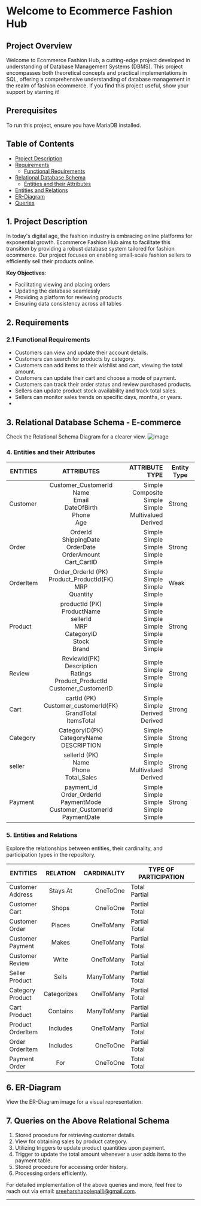 # Welcome to Ecommerce Fashion Hub

## Project Overview
Welcome to Ecommerce Fashion Hub, a cutting-edge project developed in understanding of Database Management Systems (DBMS). 
This project encompasses both theoretical concepts and practical implementations in SQL, offering a comprehensive understanding of database management in the realm of fashion ecommerce. If you find this project useful, show your support by starring it!

## Prerequisites
To run this project, ensure you have MariaDB installed.

## Table of Contents
- [Project Description](#1-project-description)
- [Requirements](#2-requirements)
    - [Functional Requirements](#21-functional-requirements)
- [Relational Database Schema](#3-relational-database-schema---e-commerce)
    - [Entities and their Attributes](#4-entities-and-their-attributes)
- [Entities and Relations](#5-entities-and-relations)
- [ER-Diagram](#6-er-diagram)
- [Queries](#7-queries-on-the-above-relational-schema)


## 1. Project Description
In today's digital age, the fashion industry is embracing online platforms for exponential growth. Ecommerce Fashion Hub aims to facilitate this transition by providing a robust database system tailored for fashion ecommerce. Our project focuses on enabling small-scale fashion sellers to efficiently sell their products online.

**Key Objectives**:
- Facilitating viewing and placing orders
- Updating the database seamlessly
- Providing a platform for reviewing products
- Ensuring data consistency across all tables

## 2. Requirements
### 2.1 Functional Requirements
- Customers can view and update their account details.
- Customers can search for products by category.
- Customers can add items to their wishlist and cart, viewing the total amount.
- Customers can update their cart and choose a mode of payment.
- Customers can track their order status and review purchased products.
- Sellers can update product stock availability and track total sales.
- Sellers can monitor sales trends on specific days, months, or years.
- 
## 3. Relational Database Schema - E-commerce
Check the Relational Schema Diagram for a clearer view.
![image](https://github.com/Sree-Harsha-PS/E-Commerce-Fashion-Hub-Application/assets/95706697/d4e32601-4fa1-41ae-b29b-255a6442007c)


### 4. Entities and their Attributes

| ENTITIES |  ATTRIBUTES                                                                       |    ATTRIBUTE TYPE                                                 |Entity Type|
| ---------|:-------------:                                                                    |   -----:                                                          |-------    |
| Customer |Customer_CustomerId<br>Name<br>Email<br>DateOfBirth<br>Phone<br>Age                |Simple<br>Composite<br>Simple<br>Simple<br>Multivalued<br>Derived  | Strong    |
| Order    |OrderId<br>ShippingDate<br>OrderDate<br>OrderAmount<br>Cart_CartID                 |Simple<br>Simple<br>Simple<br>Simple<br>Simple                     | Strong    |
| OrderItem|Order_OrderId (PK)<br>Product_ProductId(FK)<br>MRP<br>Quantity                     |Simple<br>Simple<br>Simple<br>Simple                               |  Weak     | 
| Product  |productId (PK)<br>ProductName<br>sellerId<br>MRP<br>CategoryID<br>Stock<br>Brand   |Simple<br>Simple<br>Simple<br>Simple<br>Simple<br>Simple<br>Simple |Strong     | 
| Review   |ReviewId(PK)<br>Description<br>Ratings<br>Product_ProductId<br>Customer_CustomerID |Simple<br>Simple<br>Simple<br>Simple                               |Strong     |
| Cart     |cartId (PK)<br>Customer_customerId(FK)<br>GrandTotal<br>ItemsTotal                 | Simple<br>Simple<br>Derived<br>Derived                            |Strong     | 
| Category |CategoryID(PK)<br>CategoryName<br>DESCRIPTION                                      | Simple<br>Simple<br>Simple                                        |Strong     |
| seller   |sellerId (PK)<br>Name<br>Phone<br>Total_Sales                                      | Simple<br>Simple<br>Multivalued<br>Derived                        |Strong     |
| Payment     |payment_id<br>Order_OrderId<br>PaymentMode<br>Customer_CustomerId<br>PaymentDate   | Simple<br>Simple<br>Simple<br>Simple<br>Simple                    |Strong     |

### 5. Entities and Relations 
Explore the relationships between entities, their cardinality, and participation types in the repository.

| ENTITIES |RELATION |   CARDINALITY                                          | TYPE OF PARTICIPATION|
| ---------|:-------------:                                                                    |   -----:                                                          |-------    |
|Customer<BR>Address| Stays At| OneToOne |    Total<BR>Partial  |
|Customer<BR>Cart|Shops| OneToOne|Partial<BR>Total  |
|Customer<br>Order|Places| OneToMany| Partial<BR>Total |
|Customer <BR>Payment| Makes| OneToMany|Partial<br>Total |
|Customer<BR>Review| Write| OneToMany|Partial<br>Total  |
|Seller<br>Product| Sells|ManyToMany| Partial<br>Total |
|Category<br>Product|Categorizes|OneToMany|Partial<br>Total  |
|Cart<br>Product|Contains|ManyToMany| Partial<br>Partial |
|Product<br>Orderltem| Includes|OneToMany|Partial<br>Total|
|Order<br>Orderltem| Includes|OneToOne|Partial<br>Total|
|Payment<br>Order| For|OneToOne|Total<br>Total|


## 6. ER-Diagram
View the ER-Diagram image for a visual representation.

## 7. Queries on the Above Relational Schema
1. Stored procedure for retrieving customer details.
2. View for obtaining sales by product category.
3. Utilizing triggers to update product quantities upon payment.
4. Trigger to update the total amount whenever a user adds items to the payment table.
5. Stored procedure for accessing order history.
6. Processing orders efficiently.

For detailed implementation of the above queries and more, feel free to reach out via email: [sreeharshapolepalli@gmail.com](mailto:sreeharshapolepalli@gmail.com).

---
